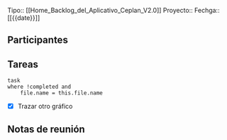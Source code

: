 Tipo:: [[Home_Backlog_del_Aplicativo_Ceplan_V2.0]]
Proyecto:: 
Fechga:: [[{{date}}]]

## Participantes



## Tareas
```dataview
task
where !completed and 
	file.name = this.file.name

```


- [x] Trazar otro gráfico


## Notas de reunión

